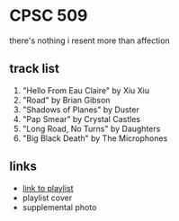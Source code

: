 # CPSC 509

there&#x27;s nothing i resent more than affection

## track list

1. "Hello From Eau Claire" by Xiu Xiu
2. "Road" by Brian Gibson
3. "Shadows of Planes" by Duster
4. "Pap Smear" by Crystal Castles
5. "Long Road, No Turns" by Daughters
6. "Big Black Death" by The Microphones

## links

- [link to playlist](https://open.spotify.com/playlist/2ai2BAuczODOopI4t4tyLp)
- playlist cover
- supplemental photo
